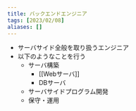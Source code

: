 ```yaml
---
title: バックエンドエンジニア
tags: [2023/02/08]
aliases: []
---
```


- サーバサイド全般を取り扱うエンジニア
- 以下のようなことを行う
	- サーバ構築
		- [[Webサーバ]]
		- DBサーバ
	- サーバサイドプログラム開発
	- 保守・運用